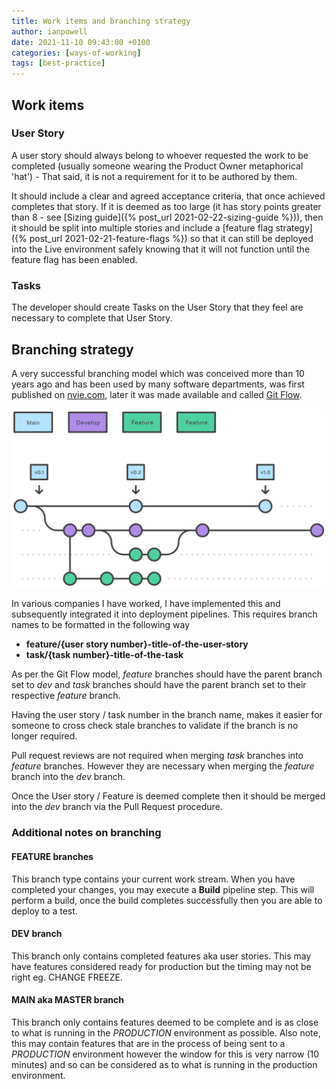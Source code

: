 ```yaml
---
title: Work items and branching strategy
author: ianpowell
date: 2021-11-10 09:43:00 +0100
categories: [ways-of-working]
tags: [best-practice]
---
```


## Work items

### User Story

A user story should always belong to whoever requested the work to be completed (usually someone wearing the Product Owner metaphorical 'hat') - That said, it is not a requirement for it to be authored by them.

It should include a clear and agreed acceptance criteria, that once achieved completes that story.  If it is deemed as too large (it has story points greater than 8 - see [Sizing guide]({% post_url 2021-02-22-sizing-guide %})), then it should be split into multiple stories and include a [feature flag strategy]({% post_url 2021-02-21-feature-flags %}) so that it can still be deployed into the Live environment safely knowing that it will not function until the feature flag has been enabled.

### Tasks

The developer should create Tasks on the User Story that they feel are necessary to complete that User Story.

## Branching strategy

A very successful branching model which was conceived more than 10 years ago and has been used by many software departments, was first published on [nvie.com](https://nvie.com/posts/a-successful-git-branching-model/), later it was made available and called [Git Flow](https://www.atlassian.com/git/tutorials/comparing-workflows/gitflow-workflow).

![Git flow work flow](/assets/img/feature-branching-strategy.svg)

In various companies I have worked, I have implemented this and subsequently integrated it into deployment pipelines.  This requires branch names to be formatted in the following way

- **feature/{user story number}-title-of-the-user-story**
- **task/{task number}-title-of-the-task**

As per the Git Flow model, *feature* branches should have the parent branch set to *dev* and *task* branches should have the parent branch set to their respective *feature* branch.

Having the user story / task number in the branch name, makes it easier for someone to cross check stale branches to validate if the branch is no longer required.

Pull request reviews are not required when merging *task* branches into *feature* branches.  However they are necessary when merging the *feature* branch into the *dev* branch.

Once the User story / Feature is deemed complete then it should be merged into the *dev* branch via the Pull Request procedure.

### Additional notes on branching

#### FEATURE branches

This branch type contains your current work stream.  When you have completed your changes, you may execute a **Build** pipeline step.  This will perform a build, once the build completes successfully then you are able to deploy to a test.

#### DEV branch

This branch only contains completed features aka user stories.  This may have features considered ready for production but the timing may not be right eg. CHANGE FREEZE.

#### MAIN aka MASTER branch

This branch only contains features deemed to be complete and is as close to what is running in the *PRODUCTION* environment as possible.  Also note, this may contain features that are in the process of being sent to a *PRODUCTION* environment however the window for this is very narrow (10 minutes) and so can be considered as to what is running in the production environment.
